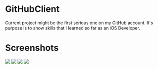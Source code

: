 # GitHubClient
Current project might be the first serious one on my GitHub account. It's purpose is to show skills that I learned so far as an iOS Developer.

# Screenshots

![](images/1.png) 
![](images/2.png)
![](images/3.png) 
![](images/4.png)
